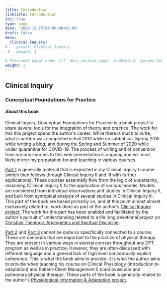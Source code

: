 ```yaml
---
title: Introduction
linktitle: Introduction
toc: true
type: book
date: "2020-12-15T00:00:00+01:00"
draft: false
menu:
  Clinical Inquiry:
#    parent: Clinical Inquiry
 #   weight: 1

# Prev/next pager order (if `docs_section_pager` enabled in `params.toml`)
weight: 1
---
```


## Clinical Inquiry
### Conceptual Foundations for Practice

#### About this book

Clinical Inquiry, Conceptual Foundations for Practice is a book project to share several tools for the integration of theory and practice. The work for this this project spans the author's career. While there is much to write, what is written was completed in Fall 2013 while on sabbatical; Spring 2015 while writing a blog; and during the Spring and Summer of 2020 while under quarantine for COVID-19. The process of writing and of conversion from various sources to this web-presentation is ongoing and will most likely mirror my preparation for and teaching in various courses. 

[Part 1](/book/Part_1) is generally material that is expected in my Clinical Inquiry I course (which then follows through Clinical Inquiry II and III with further applications). These courses essentially flow from the logic of uncertainty, reasoning (Clinical Inquiry I) to the application of various models. Models are considered from individual observations and studies in Clinical Inquiry II, and built from syntopical analysis of several studies in Clinical Inquiry III. This part of the book are based primarily on, and at this point almost almost exclusively related to, work done as part of the author's [Clinical Inquiry project](/project/clinical-inquiry/). The work for this part has been enabled and facilitated by the author's pursuit of understanding related to a life long devotional project on [Christian Theology, Apologetics and Spiritual Discipline](/project/christian-theology/).

[Part 2](/book/Part_2) and [Part 3](/book/Part_3) cannot be quite so specifically connected to a course. These are concepts that are important to the practice of physical therapy. They are present in various ways in several courses throughout any DPT program as well as in practice. However, they are often discussed with different language and a general lack of high level conceptually explicit coherence. This is what the book aims to provide. It is what the author aims to provide when teaching his course on Clinical Physiology (introduction to adaptation) and Patient-Client Management 5 (cardiovascular and pulmonary physical therapy). These parts of the book is generally related to the author's [Physiological Information & Adaptation project](/project/physiological-information/).
